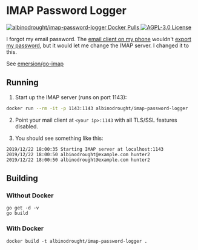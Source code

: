 # IMAP Password Logger

<a href="https://hub.docker.com/r/albinodrought/imap-password-logger">
  <img alt="albinodrought/imap-password-logger Docker Pulls" src="https://img.shields.io/docker/pulls/albinodrought/imap-password-logger">
</a>
<a href="https://github.com/AlbinoDrought/imap-password-logger/blob/master/LICENSE">
  <img alt="AGPL-3.0 License" src="https://img.shields.io/github/license/AlbinoDrought/imap-password-logger">
</a>

I forgot my email password. The [email client on my phone](https://github.com/k9mail/k-9) wouldn't [export my password](https://github.com/k9mail/k-9/blob/db1dcb46189cd4e62a84ee56c585aec586fa6d6a/app/core/src/main/java/com/fsck/k9/preferences/SettingsExporter.java#L227), but it would let me change the IMAP server. I changed it to this.

See [emersion/go-imap](https://github.com/emersion/go-imap)

## Running

1. Start up the IMAP server (runs on port 1143):

```sh
docker run --rm -it -p 1143:1143 albinodrought/imap-password-logger
```

2. Point your mail client at `<your ip>:1143` with all TLS/SSL features disabled.

3. You should see something like this:

```
2019/12/22 18:00:35 Starting IMAP server at localhost:1143
2019/12/22 18:00:50 albinodrought@example.com hunter2
2019/12/22 18:00:50 albinodrought@example.com hunter2
```

## Building

### Without Docker

```
go get -d -v
go build
```

### With Docker

`docker build -t albinodrought/imap-password-logger .`
